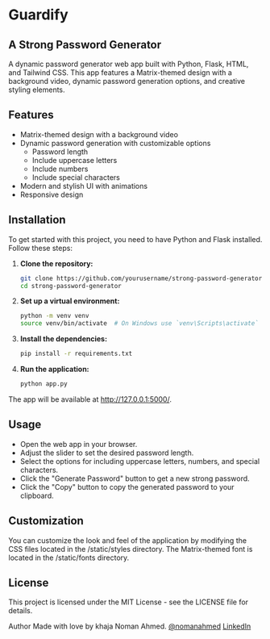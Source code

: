 # Guardify
## A Strong Password Generator

A dynamic password generator web app built with Python, Flask, HTML, and Tailwind CSS. This app features a Matrix-themed design with a background video, dynamic password generation options, and creative styling elements.

## Features

- Matrix-themed design with a background video
- Dynamic password generation with customizable options
  - Password length
  - Include uppercase letters
  - Include numbers
  - Include special characters
- Modern and stylish UI with animations
- Responsive design

## Installation

To get started with this project, you need to have Python and Flask installed. Follow these steps:

1. **Clone the repository:**

   ```bash
   git clone https://github.com/yourusername/strong-password-generator.git
   cd strong-password-generator
2. **Set up a virtual environment:**

   ```bash
   python -m venv venv
   source venv/bin/activate  # On Windows use `venv\Scripts\activate`
3. **Install the dependencies:**
    ```bash
    pip install -r requirements.txt
4. **Run the application:**

    ```bash
    python app.py
    
The app will be available at http://127.0.0.1:5000/.

## Usage
- Open the web app in your browser.
- Adjust the slider to set the desired password length.
- Select the options for including uppercase letters, numbers, and special characters.
- Click the "Generate Password" button to get a new strong password.
- Click the "Copy" button to copy the generated password to your clipboard.
## Customization
You can customize the look and feel of the application by modifying the CSS files located in the /static/styles directory. The Matrix-themed font is located in the /static/fonts directory.

## License
This project is licensed under the MIT License - see the LICENSE file for details.

Author
Made with love by khaja Noman Ahmed.
[@nomanahmed](https://github.com/nomaanahmeddd/)
[LinkedIn](https://www.linkedin.com/in/khajanomanahmed/)

